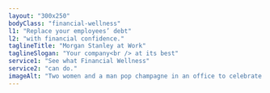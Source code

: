 ```yaml
---
layout: "300x250"
bodyClass: "financial-wellness"
l1: "Replace your employees’ debt"
l2: "with financial confidence."
taglineTitle: "Morgan Stanley at Work"
taglineSlogan: "Your company<br /> at its best"
service1: "See what Financial Wellness"
service2: "can do."
imageAlt: "Two women and a man pop champagne in an office to celebrate paying off their student debt."
---
```

